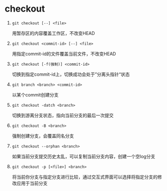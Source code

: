 # checkout

1. `git checkout [--] <file>`

   用暂存区的内容覆盖工作区，不改变HEAD

2. `git checkout <commit-id> [--] <file>` 

   用指定commit-id的文件覆盖当前文件，不改变HEAD

3. `git checkout [-f(强制)] <commit-id>`

   切换到指定commit-id上，切换成功会处于”分离头指针“状态

4. `git branch <branch> <commit-id>`

   以某个commit创建分支

5. `git checkout -datch <branch>`

   切换到游离分支状态，指向当前分支的最后一次提交

6. `git checkout -B <branch>`

   强制创建分支，会覆盖同名分支

7. `git checkout --orphan <branch>`

   如果当前分支提交历史太乱，可以复制当前分支内容，创建一个空log分支

8. `git checkout -p [<file>] <branch>`

   将当前你分支与指定分支进行比较，通过交互式界面可以选择将指定分支的修改应用于当前分支